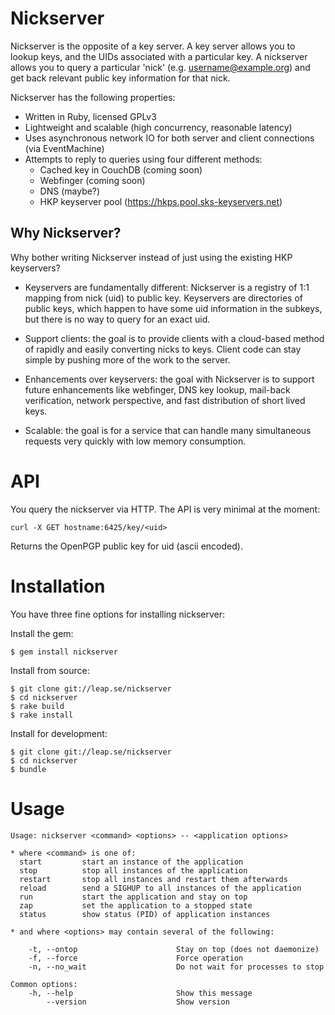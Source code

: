 Nickserver
==================================

Nickserver is the opposite of a key server. A key server allows you to lookup
keys, and the UIDs associated with a particular key. A nickserver allows you
to query a particular 'nick' (e.g. username@example.org) and get back relevant
public key information for that nick.

Nickserver has the following properties:

* Written in Ruby, licensed GPLv3
* Lightweight and scalable (high concurrency, reasonable latency)
* Uses asynchronous network IO for both server and client connections (via EventMachine)
* Attempts to reply to queries using four different methods:
  * Cached key in CouchDB (coming soon)
  * Webfinger (coming soon)
  * DNS (maybe?)
  * HKP keyserver pool (https://hkps.pool.sks-keyservers.net)

Why Nickserver?
----------------------------------

Why bother writing Nickserver instead of just using the existing HKP keyservers?

* Keyservers are fundamentally different: Nickserver is a registry of 1:1
  mapping from nick (uid) to public key. Keyservers are directories of public
  keys, which happen to have some uid information in the subkeys, but there is
  no way to query for an exact uid.

* Support clients: the goal is to provide clients with a cloud-based method of
  rapidly and easily converting nicks to keys. Client code can stay simple by
  pushing more of the work to the server.

* Enhancements over keyservers: the goal with Nickserver is to support future
  enhancements like webfinger, DNS key lookup, mail-back verification, network
  perspective, and fast distribution of short lived keys.

* Scalable: the goal is for a service that can handle many simultaneous
  requests very quickly with low memory consumption.

API
==================================

You query the nickserver via HTTP. The API is very minimal at the moment:

    curl -X GET hostname:6425/key/<uid>

Returns the OpenPGP public key for uid (ascii encoded).

Installation
==================================

You have three fine options for installing nickserver:

Install the gem:

    $ gem install nickserver

Install from source:

    $ git clone git://leap.se/nickserver
    $ cd nickserver
    $ rake build
    $ rake install

Install for development:

    $ git clone git://leap.se/nickserver
    $ cd nickserver
    $ bundle

Usage
==================================

    Usage: nickserver <command> <options> -- <application options>

    * where <command> is one of:
      start         start an instance of the application
      stop          stop all instances of the application
      restart       stop all instances and restart them afterwards
      reload        send a SIGHUP to all instances of the application
      run           start the application and stay on top
      zap           set the application to a stopped state
      status        show status (PID) of application instances

    * and where <options> may contain several of the following:

        -t, --ontop                      Stay on top (does not daemonize)
        -f, --force                      Force operation
        -n, --no_wait                    Do not wait for processes to stop

    Common options:
        -h, --help                       Show this message
            --version                    Show version
